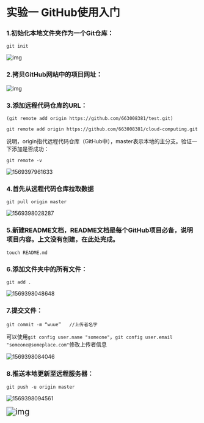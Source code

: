 # 实验一  GitHub使用入门

### 1.初始化本地文件夹作为一个Git仓库：

`git init`

![img](D:\wyy\image\wps1.jpg) 

 

### **2.拷贝GitHub网站中的项目网址：**

![img](D:\wyy\image\wps2.jpg) 

 

### 3.**添加远程代码仓库的URL：**

`(git remote add origin https://github.com/663008381/test.git)`

`git remote add origin https://github.com/663008381/cloud-computing.git`

说明，origin指代远程代码仓库（GitHub中），master表示本地的主分支。验证一下添加是否成功：

`git remote -v`

![1569397961633](D:\wyy\image\1569397961633.png)

### 4.**首先从远程代码仓库拉取数据**

`git pull origin master`

![1569398028287](D:\wyy\image\wps4.png)

### 5.**新建README文档，README文档是每个GitHub项目必备，说明项目内容。上文没有创建，在此处完成。**

`touch README.md`

### 6.**添加文件夹中的所有文件：**

`git add .`

![1569398048648](D:\wyy\image\wps5.png)

### 7.**提交文件：**

`git commit -m “wuue”   //上传者名字`

可以使用`git config user.name "someone"`，`git config user.email "someone@someplace.com"`修改上传者信息

![1569398084046](D:\wyy\image\wps6.png)



### 8.**推送本地更新至远程服务器：**

 

`git push -u origin master`

![1569398094561](D:\wyy\image\wps7.png)

<img src="D:\wyy\image\wps8.png" alt="img" style="zoom:150%;" /> 

